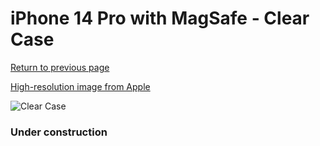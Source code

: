 # iPhone 14 Pro  with MagSafe - Clear Case

[Return to previous page](/iphone_14)

[High-resolution image from Apple](https://store.storeimages.cdn-apple.com/8756/as-images.apple.com/is/MPU63?wid=4500&hei=4500&fmt=png)

<div style="width: 384px"><img src="/everypreview/MPU63.png" alt="Clear Case"></div>

### Under construction
